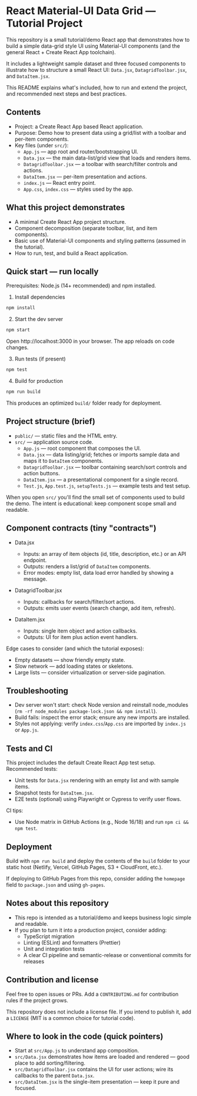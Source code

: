 
# React Material-UI Data Grid — Tutorial Project

This repository is a small tutorial/demo React app that demonstrates how to build a simple data-grid style UI using Material-UI components (and the general React + Create React App toolchain).

It includes a lightweight sample dataset and three focused components to illustrate how to structure a small React UI: `Data.jsx`, `DatagridToolbar.jsx`, and `DataItem.jsx`.

This README explains what's included, how to run and extend the project, and recommended next steps and best practices.

## Contents

- Project: a Create React App based React application.
- Purpose: Demo how to present data using a grid/list with a toolbar and per-item components.
- Key files (under `src/`):
	- `App.js` — app root and router/bootstrapping UI.
	- `Data.jsx` — the main data-list/grid view that loads and renders items.
	- `DatagridToolbar.jsx` — a toolbar with search/filter controls and actions.
	- `DataItem.jsx` — per-item presentation and actions.
	- `index.js` — React entry point.
	- `App.css`, `index.css` — styles used by the app.

## What this project demonstrates

- A minimal Create React App project structure.
- Component decomposition (separate toolbar, list, and item components).
- Basic use of Material-UI components and styling patterns (assumed in the tutorial).
- How to run, test, and build a React application.


## Quick start — run locally

Prerequisites: Node.js (14+ recommended) and npm installed.

1. Install dependencies

```bash
npm install
```

2. Start the dev server

```bash
npm start
```

Open http://localhost:3000 in your browser. The app reloads on code changes.

3. Run tests (if present)

```bash
npm test
```

4. Build for production

```bash
npm run build
```

This produces an optimized `build/` folder ready for deployment.

## Project structure (brief)

- `public/` — static files and the HTML entry.
- `src/` — application source code.
	- `App.js` — root component that composes the UI.
	- `Data.jsx` — data listing/grid; fetches or imports sample data and maps it to `DataItem` components.
	- `DatagridToolbar.jsx` — toolbar containing search/sort controls and action buttons.
	- `DataItem.jsx` — a presentational component for a single record.
	- `Test.js`, `App.test.js`, `setupTests.js` — example tests and test setup.

When you open `src/` you'll find the small set of components used to build the demo. The intent is educational: keep component scope small and readable.

## Component contracts (tiny "contracts")

- Data.jsx
	- Inputs: an array of item objects (id, title, description, etc.) or an API endpoint.
	- Outputs: renders a list/grid of `DataItem` components.
	- Error modes: empty list, data load error handled by showing a message.

- DatagridToolbar.jsx
	- Inputs: callbacks for search/filter/sort actions.
	- Outputs: emits user events (search change, add item, refresh).

- DataItem.jsx
	- Inputs: single item object and action callbacks.
	- Outputs: UI for item plus action event handlers.

Edge cases to consider (and which the tutorial exposes):

- Empty datasets — show friendly empty state.
- Slow network — add loading states or skeletons.
- Large lists — consider virtualization or server-side pagination.

## Troubleshooting

- Dev server won't start: check Node version and reinstall node_modules (`rm -rf node_modules package-lock.json && npm install`).
- Build fails: inspect the error stack; ensure any new imports are installed.
- Styles not applying: verify `index.css`/`App.css` are imported by `index.js` or `App.js`.

## Tests and CI

This project includes the default Create React App test setup. Recommended tests:

- Unit tests for `Data.jsx` rendering with an empty list and with sample items.
- Snapshot tests for `DataItem.jsx`.
- E2E tests (optional) using Playwright or Cypress to verify user flows.

CI tips:

- Use Node matrix in GitHub Actions (e.g., Node 16/18) and run `npm ci && npm test`.

## Deployment

Build with `npm run build` and deploy the contents of the `build` folder to your static host (Netlify, Vercel, GitHub Pages, S3 + CloudFront, etc.).

If deploying to GitHub Pages from this repo, consider adding the `homepage` field to `package.json` and using `gh-pages`.

## Notes about this repository

- This repo is intended as a tutorial/demo and keeps business logic simple and readable.
- If you plan to turn it into a production project, consider adding:
	- TypeScript migration
	- Linting (ESLint) and formatters (Prettier)
	- Unit and integration tests
	- A clear CI pipeline and semantic-release or conventional commits for releases

## Contribution and license

Feel free to open issues or PRs. Add a `CONTRIBUTING.md` for contribution rules if the project grows.

This repository does not include a license file. If you intend to publish it, add a `LICENSE` (MIT is a common choice for tutorial code).

## Where to look in the code (quick pointers)

- Start at `src/App.js` to understand app composition.
- `src/Data.jsx` demonstrates how items are loaded and rendered — good place to add sorting/filtering.
- `src/DatagridToolbar.jsx` contains the UI for user actions; wire its callbacks to the parent `Data.jsx`.
- `src/DataItem.jsx` is the single-item presentation — keep it pure and focused.

